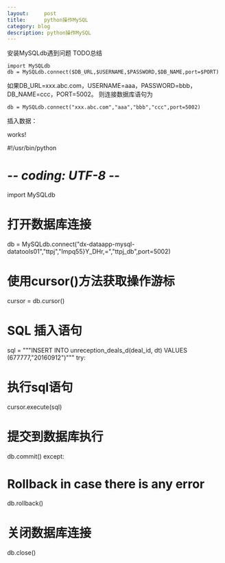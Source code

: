 ```yaml
---
layout:     post
title:      python操作MySQL
category: blog
description: python操作MySQL
---
```



安装MySQLdb遇到问题
TODO总结



	import MySQLdb
	db = MySQLdb.connect($DB_URL,$USERNAME,$PASSWORD,$DB_NAME,port=$PORT)

如果DB_URL=xxx.abc.com，USERNAME=aaa，PASSWORD=bbb，DB_NAME=ccc，PORT=5002。
则连接数据库语句为

	db = MySQLdb.connect("xxx.abc.com","aaa","bbb","ccc",port=5002)



插入数据：
	
works!
	
#!/usr/bin/python
# -*- coding: UTF-8 -*-

import MySQLdb

# 打开数据库连接
db = MySQLdb.connect("dx-dataapp-mysql-datatools01","ttpj","Impq55}Y_DHr,=","ttpj_db",port=5002)

# 使用cursor()方法获取操作游标 
cursor = db.cursor()

# SQL 插入语句
sql = """INSERT INTO unreception_deals_d(deal_id,
         dt)
         VALUES (677777,"20160912")"""
try:
   # 执行sql语句
   cursor.execute(sql)
   # 提交到数据库执行
   db.commit()
except:
   # Rollback in case there is any error
   db.rollback()

# 关闭数据库连接
db.close()